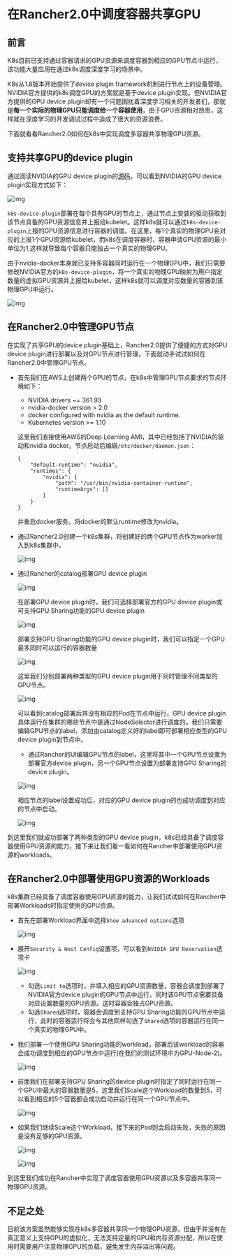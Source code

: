 # 在Rancher2.0中调度容器共享GPU

## 前言

K8s目前已支持通过容器请求的GPU资源来调度容器到相应的GPU节点中运行，该功能大量应用在通过k8s调度深度学习的场景中。  

K8s从1.8版本开始提供了device plugin framework机制进行节点上的设备管理。NVIDIA官方提供的k8s调度GPU的方案就是基于device plugin实现。但NVIDIA官方提供的GPU device plugin却有一个问题困扰着深度学习相关的开发者们，那就是**每一个实际的物理GPU只能调度给一个容器使用**，由于GPU资源相对昂贵，这样就在深度学习的开发调试过程中造成了很大的资源浪费。

下面就看看Rancher2.0如何在k8s中实现调度多容器共享物理GPU资源。

## 支持共享GPU的device plugin

通过阅读NVIDIA的GPU device plugin的[源码](https://github.com/NVIDIA/k8s-device-plugin)，可以看到NVIDIA的GPU device plugin实现方式如下：

![img](./images/nvidia-plugin.png)

`k8s-device-plugin`部署在每个具有GPU的节点上，通过节点上安装的驱动获取到该节点具备的GPU资源信息并上报给kubelet。这样k8s就可以通过`k8s-device-plugin`上报的GPU资源信息进行容器的调度。在这里，每1个真实的物理GPU会对应的上报1个GPU资源给kubelet，而k8s在调度容器时，容器申请GPU资源的最小单位为1,这样就导致每个容器只能独占一个真实的物理GPU。

由于nvidia-docker本身就已支持多容器同时运行在一个物理GPU中，我们只需要修改NVIDIA官方的`k8s-device-plugin`，将一个真实的物理GPU映射为用户指定数量的虚拟GPU资源并上报给kubelet，这样k8s就可以调度对应数量的容器到该物理GPU中运行。

![img](./images/rancher-plugin.png)

## 在Rancher2.0中管理GPU节点

在实现了共享GPU的device plugin基础上，Rancher2.0提供了便捷的方式对GPU device plugin进行部署以及对GPU节点进行管理，下面就动手试试如何在Rancher2.0中管理GPU节点。

- 首先我们在AWS上创建两个GPU的节点，在k8s中管理GPU节点要求的节点环境如下：
    - NVIDIA drivers ~= 361.93
    - nvidia-docker version > 2.0
    - docker configured with nvidia as the default runtime.
    - Kubernetes version >= 1.10

    这里我们直接使用AWS的Deep Learning AMI，其中已经包括了NVIDIA的驱动和nvidia docker。节点启动后编辑`/etc/docker/daemon.json`：
    ```
    {
        "default-runtime": "nvidia",
        "runtimes": {
            "nvidia": {
                "path": "/usr/bin/nvidia-container-runtime",
                "runtimeArgs": []
            }
        }
    }
    ```
    并重启docker服务，将docker的默认runtime修改为nvidia。

- 通过Rancher2.0创建一个k8s集群，将创建好的两个GPU节点作为worker加入到k8s集群中。

    ![img](./images/GPU-cluster.png)

- 通过Rancher的catalog部署GPU device plugin

    ![img](./images/catalog.png)

  在部署GPU device plugin时，我们可选择部署官方的GPU device plugin或可支持GPU Sharing功能的GPU device plugin

    ![img](./images/official-or-shared.png)
   
  部署支持GPU Sharing功能的GPU device plugin时，我们可以指定一个GPU最多同时可以运行的容器数量

    ![img](./images/shared-num.png)

  这里我们分别部署两种类型的GPU device plugin用于同时管理不同类型的GPU节点。

    ![img](./images/catalog-deployed.png)

  可以看到catalog部署后并没有相应的Pod在节点中运行，GPU device plugin具体运行在集群的哪些节点中是通过NodeSelector进行调度的。我们只需要编辑GPU节点的label，添加由catalog定义好的label即可部署相应类型的GPU device plugin到节点中。
    - 通过Rancher的UI编辑GPU节点的label，这里将其中一个GPU节点设置为部署官方device plugin，另一个GPU节点设置为部署支持GPU Sharing的device plugin。

    ![img](./images/node-label.png)

  相应节点的label设置成功后，对应的GPU device plugin的也成功调度到对应的节点中启动。

  ![img](./images/plugin-start.png)

到这里我们就成功部署了两种类型的GPU device plugin，k8s已经具备了调度容器使用GPU资源的能力，接下来让我们看一看如何在Rancher中部署使用GPU资源的workloads。

## 在Rancher2.0中部署使用GPU资源的Workloads

k8s集群已经具备了调度容器使用GPU资源的能力，让我们试试如何在Rancher中部署Workloads时指定使用的GPU资源。

- 首先在部署Workload界面中选择`Show advanced options`选项

    ![img](./images/advanced-options.png)

- 展开`Security & Host Config`设置项，可以看到`NVIDIA GPU Reservation`选项卡

    ![img](./images/GPU-reservation.png)

  - 勾选`Limit to`选项时，并填入相应的GPU资源数量，容器会调度到部署了NVIDIA官方device plugin的GPU节点中运行，同时该GPU节点需要具备对应设置数量的GPU资源。这时容器会独占GPU资源。
  - 勾选`Shared`选项时，容器会调度到支持GPU Sharing功能的GPU节点中运行，此时的容器运行将会与其他同样勾选了`Shared`选项的容器运行在同一个真实的物理GPU中。

- 我们部署一个使用GPU Sharing功能的workload，部署后该workload的容器会成功调度到相应的GPU节点中运行(在我们的测试环境中为GPU-Node-2)。

    ![img](./images/GPU-workload.png)

- 前面我们在部署支持GPU Sharing的device plugin时指定了同时运行在同一个GPU中最大的容器数量是5，这里我们Scale这个Workload的数量到5，可以看到相应的5个容器都会成功启动并运行在同一个GPU节点中。

    ![img](./images/scale-5.png)

- 如果我们继续Scale这个Workload，接下来的Pod则会启动失败，失败的原因是没有足够的GPU资源。

    ![img](./images/scale-6.png)

    ![img](./images/run-fail.png)

到这里我们成功在Rancher中实现了调度容器使用GPU资源以及多容器共享同一物理GPU资源。

## 不足之处

目前该方案虽然能够实现在k8s多容器共享同一个物理GPU资源，但由于并没有在真正意义上支持GPU的虚拟化，无法支持定量的GPU和内存资源分配，所以在使用时需要用户注意物理GPU的负载，避免发生内存溢出等问题。

